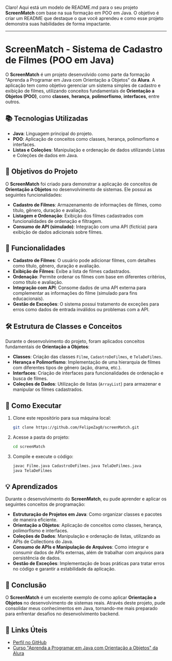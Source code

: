Claro! Aqui está um modelo de README.md para o seu projeto **ScreenMatch** com base na sua formação em POO em Java. O objetivo é criar um README que destaque o que você aprendeu e como esse projeto demonstra suas habilidades de forma impactante.

---

# ScreenMatch - Sistema de Cadastro de Filmes (POO em Java)

O **ScreenMatch** é um projeto desenvolvido como parte da formação "Aprenda a Programar em Java com Orientação a Objetos" da **Alura**. A aplicação tem como objetivo gerenciar um sistema simples de cadastro e exibição de filmes, utilizando conceitos fundamentais de **Orientação a Objetos (POO)**, como **classes**, **herança**, **polimorfismo**, **interfaces**, entre outros.

## 📚 Tecnologias Utilizadas

- **Java**: Linguagem principal do projeto.
- **POO**: Aplicação de conceitos como classes, herança, polimorfismo e interfaces.
- **Listas e Coleções**: Manipulação e ordenação de dados utilizando Listas e Coleções de dados em Java.

## 🎯 Objetivos do Projeto

O **ScreenMatch** foi criado para demonstrar a aplicação de conceitos de **Orientação a Objetos** no desenvolvimento de sistemas. Ele possui as seguintes funcionalidades:

- **Cadastro de Filmes**: Armazenamento de informações de filmes, como título, gênero, duração e avaliação.
- **Listagem e Ordenação**: Exibição dos filmes cadastrados com funcionalidades de ordenação e filtragem.
- **Consumo de API (simulado)**: Integração com uma API (fictícia) para exibição de dados adicionais sobre filmes.

## 🔑 Funcionalidades

- **Cadastro de Filmes**: O usuário pode adicionar filmes, com detalhes como título, gênero, duração e avaliação.
- **Exibição de Filmes**: Exibe a lista de filmes cadastrados.
- **Ordenação**: Permite ordenar os filmes com base em diferentes critérios, como título e avaliação.
- **Integração com API**: Consome dados de uma API externa para complementar as informações do filme (simulado para fins educacionais).
- **Gestão de Exceções**: O sistema possui tratamento de exceções para erros como dados de entrada inválidos ou problemas com a API.

## 🛠️ Estrutura de Classes e Conceitos

Durante o desenvolvimento do projeto, foram aplicados conceitos fundamentais de **Orientação a Objetos**:

- **Classes**: Criação das classes `Filme`, `CadastroDeFilmes`, e `TelaDeFilmes`.
- **Herança e Polimorfismo**: Implementação de uma hierarquia de filmes com diferentes tipos de gênero (ação, drama, etc.).
- **Interfaces**: Criação de interfaces para funcionalidades de ordenação e busca de filmes.
- **Coleções de Dados**: Utilização de listas (`ArrayList`) para armazenar e manipular os filmes cadastrados.
  
## 🚀 Como Executar

1. Clone este repositório para sua máquina local:
   ```bash
   git clone https://github.com/FelipeZag0/screenMatch.git
   ```

2. Acesse a pasta do projeto:
   ```bash
   cd screenMatch
   ```

3. Compile e execute o código:
   ```bash
   javac Filme.java CadastroDeFilmes.java TelaDeFilmes.java
   java TelaDeFilmes
   ```

## 💡 Aprendizados

Durante o desenvolvimento do **ScreenMatch**, eu pude aprender e aplicar os seguintes conceitos de programação:

- **Estruturação de Projetos em Java**: Como organizar classes e pacotes de maneira eficiente.
- **Orientação a Objetos**: Aplicação de conceitos como classes, herança, polimorfismo e interfaces.
- **Coleções de Dados**: Manipulação e ordenação de listas, utilizando as APIs de Collections do Java.
- **Consumo de APIs e Manipulação de Arquivos**: Como integrar e consumir dados de APIs externas, além de trabalhar com arquivos para persistência de dados.
- **Gestão de Exceções**: Implementação de boas práticas para tratar erros no código e garantir a estabilidade da aplicação.

## 🎉 Conclusão

O **ScreenMatch** é um excelente exemplo de como aplicar **Orientação a Objetos** no desenvolvimento de sistemas reais. Através deste projeto, pude consolidar meus conhecimentos em Java, tornando-me mais preparado para enfrentar desafios no desenvolvimento backend.

## 🔗 Links Úteis

- [Perfil no GitHub](https://github.com/FelipeZag0)
- [Curso "Aprenda a Programar em Java com Orientação a Objetos" da Alura](https://www.alura.com.br/curso-online-java-orientacao-objetos)
